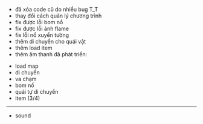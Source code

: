 - đã xóa code cũ do nhiều bug T_T
- thay đổi cách quản lý chương trình
- fix được lỗi bom nổ
- fix được lỗi ảnh flame
- fix lỗi nổ xuyển tường
- thêm di chuyển cho quái vật
- thêm load item
- thêm âm thanh 
đã phát triển:
+ load map
+ di chuyển
+ va chạm
+ bom nổ
+ quái tự di chuyển
+ item (3/4)
----
+ sound
